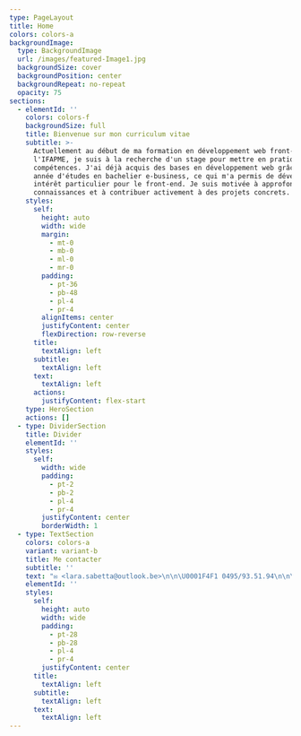 ```yaml
---
type: PageLayout
title: Home
colors: colors-a
backgroundImage:
  type: BackgroundImage
  url: /images/featured-Image1.jpg
  backgroundSize: cover
  backgroundPosition: center
  backgroundRepeat: no-repeat
  opacity: 75
sections:
  - elementId: ''
    colors: colors-f
    backgroundSize: full
    title: Bienvenue sur mon curriculum vitae
    subtitle: >-
      Actuellement au début de ma formation en développement web front-end à
      l'IFAPME, je suis à la recherche d'un stage pour mettre en pratique mes
      compétences. J'ai déjà acquis des bases en développement web grâce à une
      année d'études en bachelier e-business, ce qui m'a permis de développer un
      intérêt particulier pour le front-end. Je suis motivée à approfondir mes
      connaissances et à contribuer activement à des projets concrets.
    styles:
      self:
        height: auto
        width: wide
        margin:
          - mt-0
          - mb-0
          - ml-0
          - mr-0
        padding:
          - pt-36
          - pb-48
          - pl-4
          - pr-4
        alignItems: center
        justifyContent: center
        flexDirection: row-reverse
      title:
        textAlign: left
      subtitle:
        textAlign: left
      text:
        textAlign: left
      actions:
        justifyContent: flex-start
    type: HeroSection
    actions: []
  - type: DividerSection
    title: Divider
    elementId: ''
    styles:
      self:
        width: wide
        padding:
          - pt-2
          - pb-2
          - pl-4
          - pr-4
        justifyContent: center
        borderWidth: 1
  - type: TextSection
    colors: colors-a
    variant: variant-b
    title: Me contacter
    subtitle: ''
    text: "✉️ <lara.sabetta@outlook.be>\n\n\U0001F4F1 0495/93.51.94\n\n\U0001F3E0 Seraing (Liège)\n"
    elementId: ''
    styles:
      self:
        height: auto
        width: wide
        padding:
          - pt-28
          - pb-28
          - pl-4
          - pr-4
        justifyContent: center
      title:
        textAlign: left
      subtitle:
        textAlign: left
      text:
        textAlign: left
---
```


